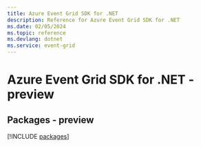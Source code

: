 ```yaml
---
title: Azure Event Grid SDK for .NET
description: Reference for Azure Event Grid SDK for .NET
ms.date: 02/05/2024
ms.topic: reference
ms.devlang: dotnet
ms.service: event-grid
---
```

# Azure Event Grid SDK for .NET - preview
## Packages - preview
[!INCLUDE [packages](event-grid-index.md)]